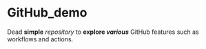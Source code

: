# GitHub_demo
Dead **simple** *repository* to **explore *various*** GitHub features such as workflows and actions. 
